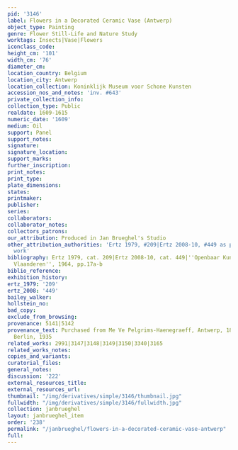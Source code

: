 ```yaml
---
pid: '3146'
label: Flowers in a Decorated Ceramic Vase (Antwerp)
object_type: Painting
genre: Flower Still-Life and Nature Study
worktags: Insects|Vase|Flowers
iconclass_code:
height_cm: '101'
width_cm: '76'
diameter_cm:
location_country: Belgium
location_city: Antwerp
location_collection: Koninklijk Museum voor Schone Kunsten
accession_nos_and_notes: 'inv. #643'
private_collection_info:
collection_type: Public
realdate: 1609-1615
numeric_date: '1609'
medium: Oil
support: Panel
support_notes:
signature:
signature_location:
support_marks:
further_inscription:
print_notes:
print_type:
plate_dimensions:
states:
printmaker:
publisher:
series:
collaborators:
collaborator_notes:
collectors_patrons:
our_attribution: Produced in Jan Brueghel's Studio
other_attribution_authorities: 'Ertz 1979, #209|Ertz 2008-10, #449 as possibly studio
  work'
bibliography: Ertz 1979, cat. 209|Ertz 2008-10, cat. 449|''Openbaar Kunstbezit in
  Vlaanderen'', 1964, pp.17a-b
biblio_reference:
exhibition_history:
ertz_1979: '209'
ertz_2008: '449'
bailey_walker:
hollstein_no:
bad_copy:
exclude_from_browsing:
provenance: 5141|5142
provenance_text: Purchased from Me Ve Pelgrims-Haenegraeff, Antwerp, 1880|G. van Schmidt,
  Berlin, 1935
related_works: 2991|3147|3148|3149|3150|3340|3165
related_works_notes:
copies_and_variants:
curatorial_files:
general_notes:
discussion: '222'
external_resources_title:
external_resources_url:
thumbnail: "/img/derivatives/simple/3146/thumbnail.jpg"
fullwidth: "/img/derivatives/simple/3146/fullwidth.jpg"
collection: janbrueghel
layout: janbrueghel_item
order: '238'
permalink: "/janbrueghel/flowers-in-a-decorated-ceramic-vase-antwerp"
full:
---
```

